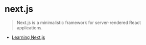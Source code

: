 # next.js

> Next.js is a minimalistic framework for server-rendered React applications.

- [Learning Next.js](https://learnnextjs.com)